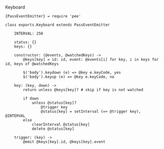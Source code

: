 Keyboard

	{PassEventEmitter} = require 'pee'

	class exports.Keyboard extends PassEventEmitter

		INTERVAL: 250

		status: {}
		keys: {}

		constructor: (@events, @watchedKeys) ->
			@keys[key] = id: id, event: @events[i] for key, i in keys for id, keys of @watchedKeys

			$('body').keydown (e) => @key e.keyCode, yes
			$('body').keyup (e) => @key e.keyCode, no

		key: (key, down) ->
			return unless @keys[key]? # skip if key is not watched

			if down
				unless @status[key]?
					@trigger key
					@status[key] = setInterval (=> @trigger key), @INTERVAL
			else
				clearInterval @status[key]
				delete @status[key]

		trigger: (key) ->
			@emit @keys[key].id, @keys[key].event
